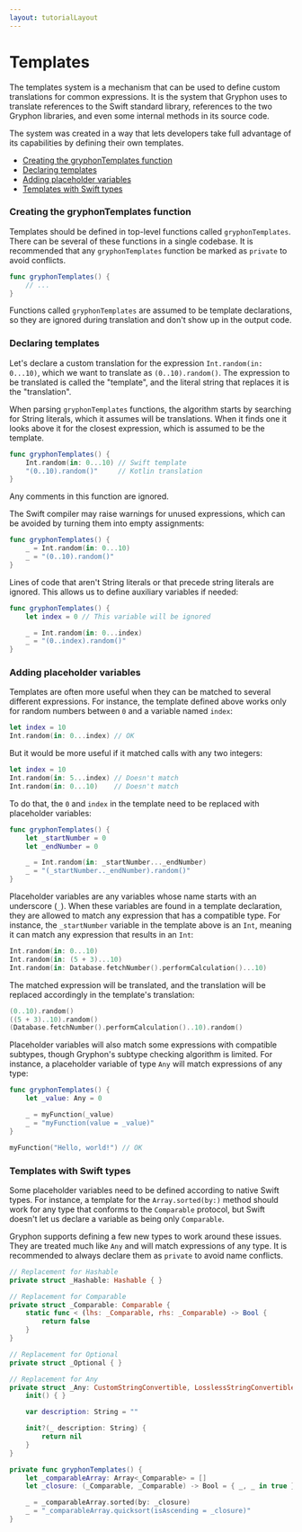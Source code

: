 ```yaml
---
layout: tutorialLayout
---
```

# Templates

The templates system is a mechanism that can be used to define custom translations for common expressions. It is the system that Gryphon uses to translate references to the Swift standard library, references to the two Gryphon libraries, and even some internal methods in its source code.

The system was created in a way that lets developers take full advantage of its capabilities by defining their own templates.

- [Creating the gryphonTemplates function](templates.html#creating-the-gryphontemplates-function)
- [Declaring templates](templates.html#declaring-templates)
- [Adding placeholder variables](templates.html#adding-placeholder-variables)
- [Templates with Swift types](templates.html#templates-with-swift-types)

### Creating the gryphonTemplates function

Templates should be defined in top-level functions called `gryphonTemplates`. There can be several of these functions in a single codebase. It is recommended that any `gryphonTemplates` function be marked as `private` to avoid conflicts.

```` swift
func gryphonTemplates() {
    // ...
}
````

Functions called `gryphonTemplates` are assumed to be template declarations, so they are ignored during translation and don't show up in the output code.

### Declaring templates

Let's declare a custom translation for the expression `Int.random(in: 0...10)`, which we want to translate as `(0..10).random()`. The expression to be translated is called the "template", and the literal string that replaces it is the "translation".

When parsing `gryphonTemplates` functions, the algorithm starts by searching for String literals, which it assumes will be translations. When it finds one it looks above it for the closest expression, which is assumed to be the template.

```` swift
func gryphonTemplates() {
    Int.random(in: 0...10) // Swift template
    "(0..10).random()"     // Kotlin translation
}
````

Any comments in this function are ignored.

The Swift compiler may raise warnings for unused expressions, which can be avoided by turning them into empty assignments:

```` swift
func gryphonTemplates() {
    _ = Int.random(in: 0...10)
    _ = "(0..10).random()"
}
````

Lines of code that aren't String literals or that precede string literals are ignored. This allows us to define auxiliary variables if needed:

```` swift
func gryphonTemplates() {
    let index = 0 // This variable will be ignored

    _ = Int.random(in: 0...index)
    _ = "(0..index).random()"
}
````

### Adding placeholder variables

Templates are often more useful when they can be matched to several different expressions. For instance, the template defined above works only for random numbers between `0` and a variable named `index`:

```` swift
let index = 10
Int.random(in: 0...index) // OK
````

But it would be more useful if it matched calls with any two integers:

```` swift
let index = 10
Int.random(in: 5...index) // Doesn't match
Int.random(in: 0...10)    // Doesn't match
````

To do that, the `0` and `index` in the template need to be replaced with placeholder variables:

```` swift
func gryphonTemplates() {
    let _startNumber = 0
    let _endNumber = 0

    _ = Int.random(in: _startNumber..._endNumber)
    _ = "(_startNumber.._endNumber).random()"
}
````

Placeholder variables are any variables whose name starts with an underscore (`_`). When these variables are found in a template declaration, they are allowed to match any expression that has a compatible type. For instance, the `_startNumber` variable in the template above is an `Int`, meaning it can match any expression that results in an `Int`:

```` swift
Int.random(in: 0...10)
Int.random(in: (5 + 3)...10)
Int.random(in: Database.fetchNumber().performCalculation()...10)
````

The matched expression will be translated, and the translation will be replaced accordingly in the template's translation:

```` kotlin
(0..10).random()
((5 + 3)..10).random()
(Database.fetchNumber().performCalculation()..10).random()
````

Placeholder variables will also match some expressions with compatible subtypes, though Gryphon's subtype checking algorithm is limited. For instance, a placeholder variable of type `Any` will match expressions of any type:

```` swift
func gryphonTemplates() {
    let _value: Any = 0

    _ = myFunction(_value)
    _ = "myFunction(value = _value)"
}

myFunction("Hello, world!") // OK
````

### Templates with Swift types

Some placeholder variables need to be defined according to native Swift types. For instance, a template for the `Array.sorted(by:)` method should work for any type that conforms to the `Comparable` protocol, but Swift doesn't let us declare a variable as being only `Comparable`.

Gryphon supports defining a few new types to work around these issues. They are treated much like `Any` and will match expressions of any type. It is recommended to always declare them as `private` to avoid name conflicts.

```` swift
// Replacement for Hashable
private struct _Hashable: Hashable { }

// Replacement for Comparable
private struct _Comparable: Comparable {
    static func < (lhs: _Comparable, rhs: _Comparable) -> Bool {
        return false
    }
}

// Replacement for Optional
private struct _Optional { }

// Replacement for Any
private struct _Any: CustomStringConvertible, LosslessStringConvertible {
    init() { }

    var description: String = ""

    init?(_ description: String) {
        return nil
    }
}

private func gryphonTemplates() {
    let _comparableArray: Array<_Comparable> = []
    let _closure: (_Comparable, _Comparable) -> Bool = { _, _ in true }

    _ = _comparableArray.sorted(by: _closure)
    _ = "_comparableArray.quicksort(isAscending = _closure)"
}

````
